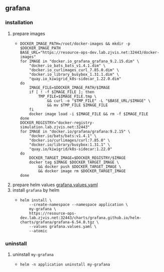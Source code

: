## grafana

### installation
1. prepare images
    * ```shell
      DOCKER_IMAGE_PATH=/root/docker-images && mkdir -p $DOCKER_IMAGE_PATH
      BASE_URL="https://resource-ops-dev.lab.zjvis.net:32443/docker-images"
      for IMAGE in "docker.io_grafana_grafana_9.2.15.dim" \
          "docker.io_bats_bats_v1.4.1.dim" \
          "docker.io_curlimages_curl_7.85.0.dim" \
          "docker.io_library_busybox_1.31.1.dim" \
          "quay.io_kiwigrid_k8s-sidecar_1.22.0.dim"
      do
          IMAGE_FILE=$DOCKER_IMAGE_PATH/$IMAGE
          if [ ! -f $IMAGE_FILE ]; then
              TMP_FILE=$IMAGE_FILE.tmp \
                  && curl -o "$TMP_FILE" -L "$BASE_URL/$IMAGE" \
                  && mv $TMP_FILE $IMAGE_FILE
          fi
          docker image load -i $IMAGE_FILE && rm -f $IMAGE_FILE
      done
      DOCKER_REGISTRY="docker-registry-simulation.lab.zjvis.net:32443"
      for IMAGE in "docker.io/grafana/grafana:9.2.15" \
          "docker.io/bats/bats:v1.4.1" \
          "docker.io/curlimages/curl:7.85.0" \
          "docker.io/library/busybox:1.31.1" \
          "quay.io/kiwigrid/k8s-sidecar:1.22.0"
      do
          DOCKER_TARGET_IMAGE=$DOCKER_REGISTRY/$IMAGE
          docker tag $IMAGE $DOCKER_TARGET_IMAGE \
              && docker push $DOCKER_TARGET_IMAGE \
              && docker image rm $DOCKER_TARGET_IMAGE
      done      
      ```
2. prepare helm values [grafana.values.yaml](resources/grafana.values.yaml.md)
3. install `grafana` by helm
    * ```shell
      helm install \
          --create-namespace --namespace application \
          my-grafana \
          https://resource-ops-dev.lab.zjvis.net:32443/charts/grafana.github.io/helm-charts/grafana/grafana-6.54.0.tgz \
          --values grafana.values.yaml \
          --atomic
      ```

### uninstall 
1. uninstall `my-grafana`
    * ```shell
      helm -n application uninstall my-grafana
      ```
